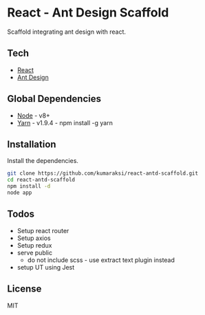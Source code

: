 # React - Ant Design Scaffold

Scaffold integrating ant design with react.

## Tech

* [React](https://reactjs.org/)
* [Ant Design](https://ant.design/)

## Global Dependencies

* [Node](https://nodejs.org/en/download/) - v8+
* [Yarn](https://yarnpkg.com/en/) - v1.9.4 - npm install -g yarn

## Installation

Install the dependencies.

```bash
git clone https://github.com/kumaraksi/react-antd-scaffold.git
cd react-antd-scaffold
npm install -d
node app
```

## Todos

* Setup react router
* Setup axios
* Setup redux
* serve public
  * do not include scss - use extract text plugin instead
* setup UT using Jest

## License

MIT